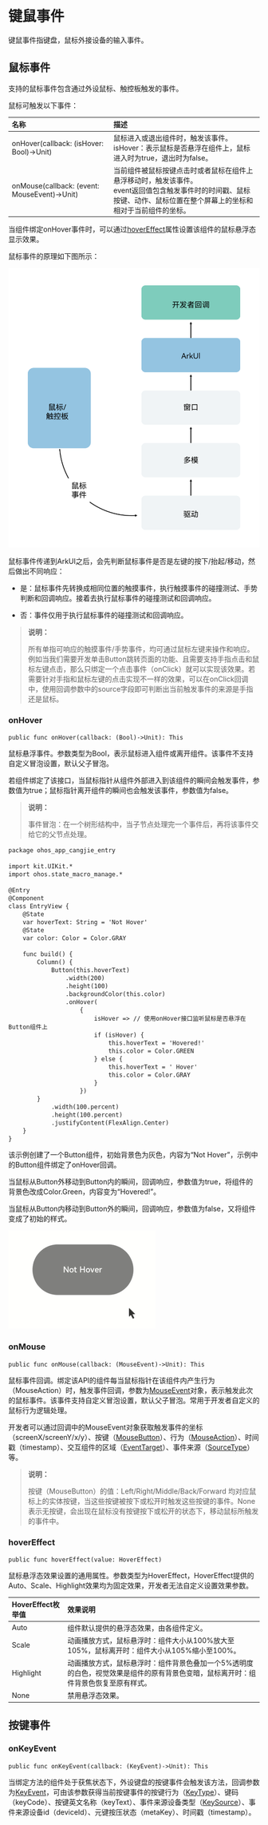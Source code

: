 # 键鼠事件

键鼠事件指键盘，鼠标外接设备的输入事件。

## 鼠标事件

支持的鼠标事件包含通过外设鼠标、触控板触发的事件。

鼠标可触发以下事件：

| 名称                                       | 描述                                       |
|:---------------------------------------- |:---------------------------------------- |
|  onHover(callback: (isHover: Bool)->Unit) | 鼠标进入或退出组件时，触发该事件。<br>isHover：表示鼠标是否悬浮在组件上，鼠标进入时为true，退出时为false。|
|  onMouse(callback: (event: MouseEvent)->Unit) | 当前组件被鼠标按键点击时或者鼠标在组件上悬浮移动时，触发该事件。<br>event返回值包含触发事件时的时间戳、鼠标按键、动作、鼠标位置在整个屏幕上的坐标和相对于当前组件的坐标。|

当组件绑定onHover事件时，可以通过[hoverEffect](../../../API_Reference/source_zh_cn/arkui-cj/cj-universal-attribute-hovereffect.md)属性设置该组件的鼠标悬浮态显示效果。

鼠标事件的原理如下图所示：

![Hover](./figures/Hover_mouse.png)

鼠标事件传递到ArkUI之后，会先判断鼠标事件是否是左键的按下/抬起/移动，然后做出不同响应：

- 是：鼠标事件先转换成相同位置的触摸事件，执行触摸事件的碰撞测试、手势判断和回调响应。接着去执行鼠标事件的碰撞测试和回调响应。

- 否：事件仅用于执行鼠标事件的碰撞测试和回调响应。

> **说明：**
>
> 所有单指可响应的触摸事件/手势事件，均可通过鼠标左键来操作和响应。例如当我们需要开发单击Button跳转页面的功能、且需要支持手指点击和鼠标左键点击，那么只绑定一个点击事件（onClick）就可以实现该效果。若需要针对手指和鼠标左键的点击实现不一样的效果，可以在onClick回调中，使用回调参数中的source字段即可判断出当前触发事件的来源是手指还是鼠标。

### onHover

```cangjie
public func onHover(callback: (Bool)->Unit): This
```

鼠标悬浮事件。参数类型为Bool，表示鼠标进入组件或离开组件。该事件不支持自定义冒泡设置，默认父子冒泡。

若组件绑定了该接口，当鼠标指针从组件外部进入到该组件的瞬间会触发事件，参数值为true；鼠标指针离开组件的瞬间也会触发该事件，参数值为false。

> **说明：**
>
> 事件冒泡：在一个树形结构中，当子节点处理完一个事件后，再将该事件交给它的父节点处理。

<!-- run -->

```cangjie
package ohos_app_cangjie_entry

import kit.UIKit.*
import ohos.state_macro_manage.*

@Entry
@Component
class EntryView {
    @State
    var hoverText: String = 'Not Hover'
    @State
    var color: Color = Color.GRAY

    func build() {
        Column() {
            Button(this.hoverText)
                .width(200)
                .height(100)
                .backgroundColor(this.color)
                .onHover(
                    {
                        isHover => // 使用onHover接口监听鼠标是否悬浮在Button组件上
                        if (isHover) {
                            this.hoverText = 'Hovered!'
                            this.color = Color.GREEN
                        } else {
                            this.hoverText = ' Hover'
                            this.color = Color.GRAY
                        }
                    })
        }
            .width(100.percent)
            .height(100.percent)
            .justifyContent(FlexAlign.Center)
    }
}

```

该示例创建了一个Button组件，初始背景色为灰色，内容为“Not Hover”，示例中的Button组件绑定了onHover回调。

当鼠标从Button外移动到Button内的瞬间，回调响应，参数值为true，将组件的背景色改成Color.Green，内容变为“Hovered!”。

当鼠标从Button内移动到Button外的瞬间，回调响应，参数值为false，又将组件变成了初始的样式。

![onHover](./figures/onHover.gif)

### onMouse

```cangjie
public func onMouse(callback: (MouseEvent)->Unit): This
```

鼠标事件回调。绑定该API的组件每当鼠标指针在该组件内产生行为（MouseAction）时，触发事件回调，参数为[MouseEvent](../../../API_Reference/source_zh_cn/arkui-cj/cj-universal-event-mouse.md#struct-mouseevent)对象，表示触发此次的鼠标事件。该事件支持自定义冒泡设置，默认父子冒泡。常用于开发者自定义的鼠标行为逻辑处理。

开发者可以通过回调中的MouseEvent对象获取触发事件的坐标（screenX/screenY/x/y）、按键（[MouseButton](../../../API_Reference/source_zh_cn/arkui-cj/cj-common-types.md#enum-mousebutton)）、行为（[MouseAction](../../../API_Reference/source_zh_cn/arkui-cj/cj-common-types.md#enum-mouseaction)）、时间戳（timestamp）、交互组件的区域（[EventTarget](../../../API_Reference/source_zh_cn/arkui-cj/cj-universal-event-click.md#struct-eventtarget)）、事件来源（[SourceType](../../../API_Reference/source_zh_cn/arkui-cj/cj-common-types.md#enum-sourcetype)）等。

> **说明：**
>
> 按键（MouseButton）的值：Left/Right/Middle/Back/Forward 均对应鼠标上的实体按键，当这些按键被按下或松开时触发这些按键的事件。None表示无按键，会出现在鼠标没有按键按下或松开的状态下，移动鼠标所触发的事件中。

### hoverEffect

```cangjie
public func hoverEffect(value: HoverEffect)
```

鼠标悬浮态效果设置的通用属性。参数类型为HoverEffect，HoverEffect提供的Auto、Scale、Highlight效果均为固定效果，开发者无法自定义设置效果参数。

| HoverEffect枚举值                    | 效果说明                                      |
|:---------------------------------------- |:---------------------------------------- |
|  Auto | 组件默认提供的悬浮态效果，由各组件定义。|
|  Scale | 动画播放方式，鼠标悬浮时：组件大小从100%放大至105%，鼠标离开时：组件大小从105%缩小至100%。|
|  Highlight | 动画播放方式，鼠标悬浮时：组件背景色叠加一个5%透明度的白色，视觉效果是组件的原有背景色变暗，鼠标离开时：组件背景色恢复至原有样式。|
|  None | 禁用悬浮态效果。|

## 按键事件

### onKeyEvent

```cangjie
public func onKeyEvent(callback: (KeyEvent)->Unit): This
```

当绑定方法的组件处于获焦状态下，外设键盘的按键事件会触发该方法，回调参数为[KeyEvent](../../../API_Reference/source_zh_cn/arkui-cj/cj-universal-event-key.md#keyevent)，可由该参数获得当前按键事件的按键行为（[KeyType](../../../API_Reference/source_zh_cn/arkui-cj/cj-common-types.md#enum-keytype)）、键码（keyCode）、按键英文名称（keyText）、事件来源设备类型（[KeySource](../../../API_Reference/source_zh_cn/arkui-cj/cj-common-types.md#enum-keysource)）、事件来源设备id（deviceId）、元键按压状态（metaKey）、时间戳（timestamp）。

